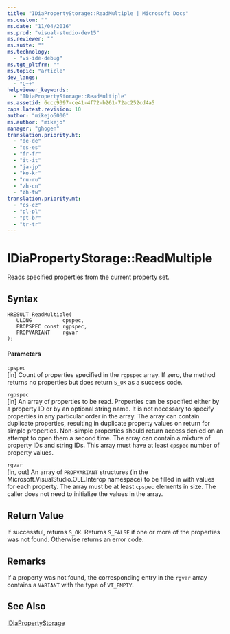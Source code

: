 ```yaml
---
title: "IDiaPropertyStorage::ReadMultiple | Microsoft Docs"
ms.custom: ""
ms.date: "11/04/2016"
ms.prod: "visual-studio-dev15"
ms.reviewer: ""
ms.suite: ""
ms.technology: 
  - "vs-ide-debug"
ms.tgt_pltfrm: ""
ms.topic: "article"
dev_langs: 
  - "C++"
helpviewer_keywords: 
  - "IDiaPropertyStorage::ReadMultiple"
ms.assetid: 6ccc9397-ce41-4f72-b261-72ac252cd4a5
caps.latest.revision: 10
author: "mikejo5000"
ms.author: "mikejo"
manager: "ghogen"
translation.priority.ht: 
  - "de-de"
  - "es-es"
  - "fr-fr"
  - "it-it"
  - "ja-jp"
  - "ko-kr"
  - "ru-ru"
  - "zh-cn"
  - "zh-tw"
translation.priority.mt: 
  - "cs-cz"
  - "pl-pl"
  - "pt-br"
  - "tr-tr"
---
```

# IDiaPropertyStorage::ReadMultiple
Reads specified properties from the current property set.  
  
## Syntax  
  
```cpp#  
HRESULT ReadMultiple(   
   ULONG          cpspec,  
   PROPSPEC const rgpspec,  
   PROPVARIANT    rgvar  
);  
```  
  
#### Parameters  
 `cpspec`  
 [in] Count of properties specified in the `rgpspec` array. If zero, the method returns no properties but does return `S_OK` as a success code.  
  
 `rgpspec`  
 [in] An array of properties to be read. Properties can be specified either by a property ID or by an optional string name. It is not necessary to specify properties in any particular order in the array. The array can contain duplicate properties, resulting in duplicate property values on return for simple properties. Non-simple properties should return access denied on an attempt to open them a second time. The array can contain a mixture of property IDs and string IDs. This array must have at least `cpspec` number of property values.  
  
 `rgvar`  
 [in, out] An array of `PROPVARIANT` structures (in the Microsoft.VisualStudio.OLE.Interop namespace) to be filled in with values for each property. The array must be at least `cpspec` elements in size. The caller does not need to initialize the values in the array.  
  
## Return Value  
 If successful, returns `S_OK`. Returns `S_FALSE` if one or more of the properties was not found. Otherwise returns an error code.  
  
## Remarks  
 If a property was not found, the corresponding entry in the `rgvar` array contains a `VARIANT` with the type of `VT_EMPTY`.  
  
## See Also  
 [IDiaPropertyStorage](../../debugger/debug-interface-access/idiapropertystorage.md)